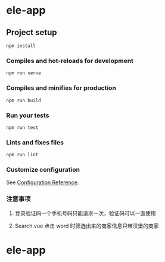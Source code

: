 # ele-app

## Project setup

```
npm install
```

### Compiles and hot-reloads for development

```
npm run serve
```

### Compiles and minifies for production

```
npm run build
```

### Run your tests

```
npm run test
```

### Lints and fixes files

```
npm run lint
```

### Customize configuration

See [Configuration Reference](https://cli.vuejs.org/config/).

### 注意事项

1. 登录验证码一个手机号码只能请求一次，验证码可以一直使用

2. Search.vue 点击 word 时筛选出来的商家信息只带汉堡的商家
# ele-app

